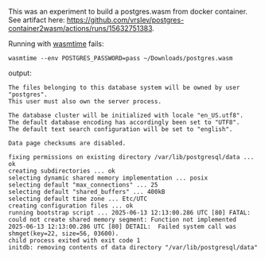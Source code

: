 This was an experiment to build a postgres.wasm from docker container. See artifact here: https://github.com/vrslev/postgres-container2wasm/actions/runs/15632751383.

Running with [wasmtime](https://wasmtime.dev) fails:

```
wasmtime --env POSTGRES_PASSWORD=pass ~/Downloads/postgres.wasm
```

output:

```
The files belonging to this database system will be owned by user "postgres".
This user must also own the server process.

The database cluster will be initialized with locale "en_US.utf8".
The default database encoding has accordingly been set to "UTF8".
The default text search configuration will be set to "english".

Data page checksums are disabled.

fixing permissions on existing directory /var/lib/postgresql/data ... ok
creating subdirectories ... ok
selecting dynamic shared memory implementation ... posix
selecting default "max_connections" ... 25
selecting default "shared_buffers" ... 400kB
selecting default time zone ... Etc/UTC
creating configuration files ... ok
running bootstrap script ... 2025-06-13 12:13:00.286 UTC [80] FATAL:  could not create shared memory segment: Function not implemented
2025-06-13 12:13:00.286 UTC [80] DETAIL:  Failed system call was shmget(key=22, size=56, 03600).
child process exited with exit code 1
initdb: removing contents of data directory "/var/lib/postgresql/data"

```
